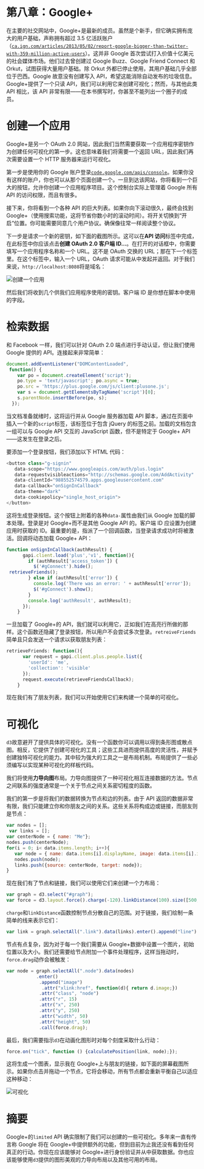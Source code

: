 # 第八章：Google+

在主要的社交网站中，Google+是最新的成员。虽然是个新手，但它确实拥有庞大的用户基础，声称拥有超过 3.5 亿活跃账户（[`ca.ign.com/articles/2013/05/02/report-google-bigger-than-twitter-with-359-million-active-users`](http://ca.ign.com/articles/2013/05/02/report-google-bigger-than-twitter-with-359-million-active-users)）。这并非 Google 首次尝试打入价值十亿美元的社会媒体市场。他们过去曾创建过 Google Buzz、Google Friend Connect 和 Orkut，试图获得大量用户基础。除 Orkut 外都已停止使用，其用户基础几乎全部位于巴西。Google 故意没有创建写入 API，希望这能消除自动发布的垃圾信息。Google+提供了一个只读 API，我们可以利用它来创建可视化；然而，与其他此类 API 相比，该 API 非常有限——在本书撰写时，你甚至不能列出一个圈子的成员。

# 创建一个应用

Google+是另一个 OAuth 2.0 网站，因此我们当然需要获取一个应用程序密钥作为创建任何可视化的第一步。这也意味着我们将需要一个返回 URL，因此我们再次需要设置一个 HTTP 服务器来运行可视化。

第一步是使用你的 Google 账户登录[`code.google.com/apis/console`](https://code.google.com/apis/console)。如果你没有这样的账户，你也可以从那个页面创建一个。一旦到达该网站，你将看到一个巨大的按钮，允许你创建一个应用程序项目。这个控制台实际上管理着 Google 所有 API 的访问权限，而且有很多。

接下来，你将看到一个各种 API 的巨大列表。如果你向下滚动很久，最终会找到 Google+（使用搜索功能，这将节省你数小时的滚动时间）。将开关切换到“开启”位置。你可能需要同意几个用户协议。确保像往常一样阅读整个协议。

下一步是请求一个新的密钥，如下面的截图所示。这可以在**API 访问**标签中完成，在此标签中你应该点击**创建 OAuth 2.0 客户端 ID…**。在打开的对话框中，你需要填写一个应用程序名称和一个 URL。这不是 OAuth 交换的 URL；那在下一个标签里。在这个标签中，输入一个 URL，OAuth 请求可能从中发起并返回。对于我们来说，`http://localhost:8080`将是域名：

![创建一个应用](img/6542OS_08_01.jpg)

然后我们将收到几个供我们应用程序使用的密钥。客户端 ID 是你想在脚本中使用的字段。

# 检索数据

和 Facebook 一样，我们可以针对 OAuth 2.0 端点进行手动认证，但让我们使用 Google 提供的 API。连接起来非常简单：

```js
document.addEventListener("DOMContentLoaded",
 function() {
    var po = document.createElement('script');
    po.type = 'text/javascript'; po.async = true;
    po.src = 'https://plus.google.com/js/client:plusone.js';
    var s = document.getElementsByTagName('script')[0];
    s.parentNode.insertBefore(po, s);
  });
```

当文档准备就绪时，这将运行并从 Google 服务器加载 API 脚本，通过在页面中插入一个新的`script`标签，该标签位于包含 jQuery 的标签之前。加载的文档包含一组可以与 Google API 交互的 JavaScript 函数，但不是特定于 Google+ API——这发生在登录之后。

要添加一个登录按钮，我们添加以下 HTML 代码：

```js
<button class="g-signin"
   data-scope="https://www.googleapis.com/auth/plus.login"
   data-requestvisibleactions="http://schemas.google.com/AddActivity"
   data-clientId="988552574579.apps.googleusercontent.com"
   data-callback="onSignInCallback"
   data-theme="dark"
   data-cookiepolicy="single_host_origin">
</button>
```

这将生成登录按钮。这个按钮上附着的各种`data-`属性由我们从 Google 加载的脚本处理。登录是对 Google+而不是其他 Google API 的。客户端 ID 应设置为创建应用时获取的 ID。最重要的是，指派了一个回调函数，当登录请求成功时将被激活。回调将动态加载 Google+ API：

```js
function onSignInCallback(authResult) {
      gapi.client.load('plus','v1', function(){
        if (authResult['access_token']) {
          $('#gConnect').hide();
 retrieveFriends();
        } else if (authResult['error']) {
          console.log('There was an error: ' + authResult['error']);
          $('#gConnect').show();
        }
        console.log('authResult', authResult);
      });
    }
```

一旦加载了 Google+的 API，我们就可以利用它，正如我们在高亮行所做的那样。这个函数还隐藏了登录按钮，所以用户不会尝试多次登录。`retreiveFriends`简单且只会发送一个请求以获取朋友列表：

```js
retrieveFriends: function(){
      var request = gapi.client.plus.people.list({
        'userId': 'me',
        'collection': 'visible'
      });
      request.execute(retrieveFriendsCallback);
    }
```

现在我们有了朋友列表，我们可以开始使用它们来构建一个简单的可视化。

# 可视化

`d3`故意避开了提供具体的可视化。没有一个函数你可以调用以得到条形图或散点图。相反，它提供了创建可视化的工具；这些工具进而提供高度的灵活性，并赋予创建独特可视化的能力。其中较为强大的工具之一是布局机制。布局提供了一些必须编写以实现某种可视化的样板代码。

我们将使用**力导向图**布局。力导向图提供了一种可视化相互连接数据的方法。节点之间联系的强度通常是一个关于节点之间关系密切程度的函数。

我们的第一步是将我们的数据转换为节点和边的列表。由于 API 返回的数据非常有限，我们只能建立你和你朋友之间的关系。这些关系将构成边或链接，而朋友则是节点：

```js
var nodes = [];
 var links = [];
var centerNode = { name: "Me"};
nodes.push(centerNode);
for(i = 0; i< data.items.length; i++){
   var node = { name: data.items[i].displayName, image: data.items[i].image.url};
   nodes.push(node);
   links.push({source: centerNode, target: node});
}
```

现在我们有了节点和链接，我们可以使用它们来创建一个力布局：

```js
var graph = d3.select("#graph");
var force = d3.layout.force().charge(-120).linkDistance(100).size([500,500]).nodes(nodes).start();
```

`charge`和`linkDistance`函数控制节点分散自己的范围。对于链接，我们绘制一条简单的线来表示它们：

```js
var link = graph.selectAll(".link").data(links).enter().append("line").attr("class", "link");
```

节点有点复杂，因为对于每一个我们需要从 Google+数据中设置一个图片，初始位置以及大小。我们还需要给节点附加一个事件处理程序，这样当拖动时，`force.drag`动作会被触发：

```js
var node = graph.selectAll(".node").data(nodes)
           .enter()
            .append("image")
             .attr("xlink:href", function(d){ return d.image;})
            .attr("class", "node")
            .attr("r", 15)
            .attr("x", 250)
            .attr("y", 250)
            .attr("width", 50)
            .attr("height", 50)
            .call(force.drag);
```

最后，我们需要指示`d3`在动画化图形时对每个刻度采取什么行动：

```js
force.on("tick", function () {calculatePosition(link, node);});
```

这将生成一个图表，显示我在 Google+上与朋友的链接，如下面的屏幕截图所示。如果你点击并拖动一个节点，它将会移动，所有节点都会重新平衡自己以适应这种移动：

![可视化](img/6542OS_08_02.jpg)

# 摘要

Google+的`limited` API 确实限制了我们可以创建的一些可视化。多年来一直有传言称 Google 将在 Google+中提供额外的功能，但到目前为止我还没有看到任何真正的行动。你现在应该能够对 Google+进行身份验证并从中获取数据。你也应该能够使用`d3`提供的图形美观的力导向布局以及其他可用的布局。
